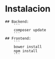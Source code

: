 # Instalacion
    ## Backend:
        ```
        composer update
        ```
    ## Frontend:
        ```
        bower install
        npm install
        ```